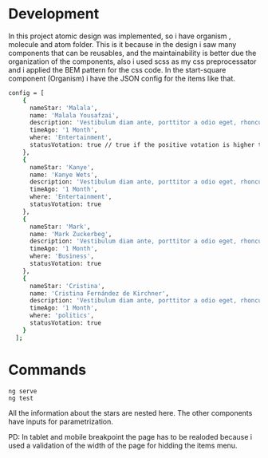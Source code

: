 # Development
In this project atomic design was implemented, so i have organism , molecule and atom folder. This is it because in the design i saw many components that can be reusables, and the maintainability is better due the organization of the components, also i used scss as my css preprocessator and i applied the BEM pattern for the css code. In the start-square component (Organism) i have the JSON config for the items like that.

```bash
config = [
    {
      nameStar: 'Malala',
      name: 'Malala Yousafzai',
      description: 'Vestibulum diam ante, porttitor a odio eget, rhoncus neque. Aenean eu velit libero.',
      timeAgo: '1 Month',
      where: 'Entertainment',
      statusVotation: true // true if the positive votation is higher thant the negative votes
    },
    {
      nameStar: 'Kanye',
      name: 'Kanye Wets',
      description: 'Vestibulum diam ante, porttitor a odio eget, rhoncus neque. Aenean eu velit libero.',
      timeAgo: '1 Month',
      where: 'Entertainment',
      statusVotation: true
    },
    {
      nameStar: 'Mark',
      name: 'Mark Zuckerbeg',
      description: 'Vestibulum diam ante, porttitor a odio eget, rhoncus neque. Aenean eu velit libero.',
      timeAgo: '1 Month',
      where: 'Business',
      statusVotation: true
    },
    {
      nameStar: 'Cristina',
      name: 'Cristina Fernández de Kirchner',
      description: 'Vestibulum diam ante, porttitor a odio eget, rhoncus neque. Aenean eu velit libero.',
      timeAgo: '1 Month',
      where: 'politics',
      statusVotation: true
    }
  ];
```
# Commands
```
ng serve
ng test

```
  All the information about the stars are nested here. The other components have inputs for parametrization.


  PD: In tablet and mobile breakpoint the page has to be realoded because i used a validation of the width of the page for hidding the items menu.